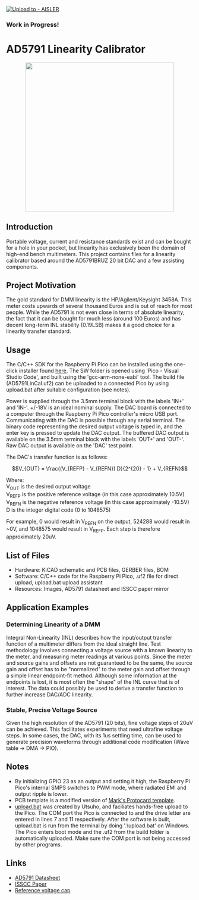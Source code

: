 [![Upload to - AISLER](https://img.shields.io/badge/Upload_to_-AISLER-ff8000)](https://aisler.net/p/new?url=https://raw.githubusercontent.com/NNNILabs/AD5791-Linearity-Calibrator/main/HW/AD5791%20Linearity%20Calibrator.kicad_pcb&ref=github)
### Work in Progress! 
# AD5791 Linearity Calibrator

<p align="center">
  <img width="400" src="https://github.com/NNNILabs/AD5791-Linearity-Calibrator/blob/main/Resources/AD5791LinearityCalibrator.jpg">
</p>

## Introduction
Portable voltage, current and resistance standards exist and can be bought for a hole in your pocket, but linearity has exclusively been the domain of high-end bench multimeters. This project contains files for a linearity calibrator based around the AD5791BRUZ 20 bit DAC and a few assisting components. 
## Project Motivation
The gold standard for DMM linearity is the HP/Agilent/Keysight 3458A. This meter costs upwards of several thousand Euros and is out of reach for most people.
While the AD5791 is not even close in terms of absolute linearity, the fact that it can be bought for much less (around 100 Euros) and has decent long-term INL stability (0.19LSB) makes it a good choice for a linearity transfer standard.
## Usage
The C/C++ SDK for the Raspberry Pi Pico can be installed using the one-click installer found [here](https://github.com/raspberrypi/pico-setup/blob/master/pico_setup.sh). The SW folder is opened using 'Pico - Visual Studio Code', and built using the 'gcc-arm-none-eabi' tool. The build file (AD5791LinCal.uf2) can be uploaded to a connected Pico by using upload.bat after suitable configuration (see notes).  

Power is supplied through the 3.5mm terminal block with the labels 'IN+' and 'IN-'. +/-18V is an ideal nominal supply. The DAC board is connected to a computer through the Raspberry Pi Pico controller's micro USB port. Communicating with the DAC is possible through any serial terminal. The binary code representing the desired output voltage is typed in, and the enter key is pressed to update the DAC output. The buffered DAC output is available on the 3.5mm terminal block with the labels 'OUT+' and 'OUT-'. Raw DAC output is available on the 'DAC' test point.  
  
The DAC's transfer function is as follows:
```math
V_{OUT} = \frac{(V_{REFP} - V_{REFN}) D}{2^{20} - 1} + V_{REFN}
```
Where:  
V<sub>OUT</sub> is the desired output voltage  
V<sub>REFP</sub> is the positive reference voltage (in this case approximately 10.5V)  
V<sub>REFN</sub> is the negative reference voltage (in this case approximately -10.5V)  
D is the integer digital code (0 to 1048575)  
  
For example, 0 would result in V<sub>REFN</sub> on the output, 524288 would result in ~0V, and 1048575 would result in V<sub>REFP</sub>. Each step is therefore approximately 20uV.
## List of Files
- Hardware: KiCAD schematic and PCB files, GERBER files, BOM
- Software: C/C++ code for the Raspberry Pi Pico, .uf2 file for direct upload, upload.bat upload assistant
- Resources: Images, AD5791 datasheet and ISSCC paper mirror
## Application Examples
### Determining Linearity of a DMM
Integral Non-Linearity (INL) describes how the input/output transfer function of a multimeter differs from the ideal straight line. Test methodology involves connecting a voltage source with a known linearity to the meter, and measuring meter readings at various points. Since the meter and source gains and offsets are not guaranteed to be the same, the source gain and offset has to be "normalized" to the meter gain and offset through a simple linear endpoint-fit method. Although some information at the endpoints is lost, it is most often the "shape" of the INL curve that is of interest. The data could possibly be used to derive a transfer function to further increase DAC/ADC linearity.
### Stable, Precise Voltage Source
Given the high resolution of the AD5791 (20 bits), fine voltage steps of 20uV can be achieved. This facilitates experiments that need ultrafine voltage steps. In some cases, the DAC, with its 1us settling time, can be used to generate precision waveforms through additional code modification (Wave table -> DMA -> PIO). 
## Notes
- By initializing GPIO 23 as an output and setting it high, the Raspberry Pi Pico's internal SMPS switches to PWM mode, where radiated EMI and output ripple is lower.
- PCB template is a modified version of [Mark's Protocard template](https://github.com/macaba/Nuts/tree/main/kicad-templates).
- [upload.bat](https://github.com/NNNILabs/AD5791-Linearity-Calibrator/blob/main/SW/upload.bat) was created by Utsuho, and faciliates hands-free upload to the Pico. The COM port the Pico is connected to and the drive letter are entered in lines 7 and 11 respectively. After the software is built, upload.bat is run from the terminal by doing '.\upload.bat' on Windows. The Pico enters boot mode and the .uf2 from the build folder is automatically uploaded. Make sure the COM port is not being accessed by other programs.
## Links
- [AD5791 Datasheet](https://github.com/NNNILabs/AD5791-Linearity-Calibrator/blob/main/Resources/AD5791%20Datasheet.pdf)
- [ISSCC Paper](https://github.com/NNNILabs/AD5791-Linearity-Calibrator/blob/main/Resources/AD5791%20ISSCC.pdf)
- [Reference voltage cap](https://www.printables.com/model/746207-voltage-reference-cap)
